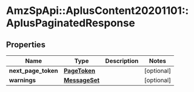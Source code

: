 # AmzSpApi::AplusContent20201101::AplusPaginatedResponse

## Properties
Name | Type | Description | Notes
------------ | ------------- | ------------- | -------------
**next_page_token** | [**PageToken**](PageToken.md) |  | [optional] 
**warnings** | [**MessageSet**](MessageSet.md) |  | [optional] 


